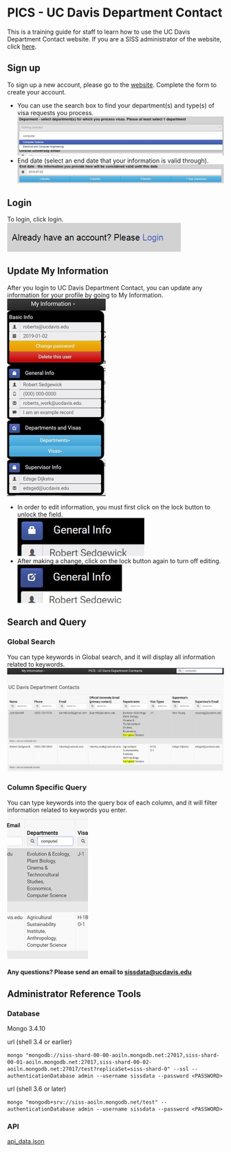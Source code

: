 # PICS - UC Davis Department Contact
This is a training guide for staff to learn how to use the UC Davis Department Contact website. If you are a SISS administrator of the website, click [here](https://github.com/TrentaIcedCoffee/PICS#administrator-guide).

## Sign up
To sign up a new account, please go to the [website](TODO). Complete the form to create your account.
- You can use the search box to find your department(s) and type(s) of visa requests you process.
![search_box](https://github.com/TrentaIcedCoffee/PICS/blob/master/readme_resource/search_box.JPG)
- End date (select an end date that your information is valid through).
![end_date](https://github.com/TrentaIcedCoffee/PICS/blob/master/readme_resource/end_date.JPG)  

## Login
To login, click login.    
![login](https://github.com/TrentaIcedCoffee/PICS/blob/master/readme_resource/login.JPG)

## Update My Information
After you login to UC Davis Department Contact, you can update any information for your profile by going to My Information.    
![change](https://github.com/TrentaIcedCoffee/PICS/blob/master/readme_resource/change.JPG)    
- In order to edit information, you must first click on the lock button to unlock the field.    
![unlock](https://github.com/TrentaIcedCoffee/PICS/blob/master/readme_resource/unlock.JPG)    
- After making a change, click on the lock button again to turn off editing.    
![lock](https://github.com/TrentaIcedCoffee/PICS/blob/master/readme_resource/lock.JPG)     

## Search and Query
### Global Search
You can type keywords in Global search, and it will display all information related to keywords.    
![search](https://github.com/TrentaIcedCoffee/PICS/blob/master/readme_resource/search.JPG)
### Column Specific Query
You can type keywords into the query box of each column, and it will filter information related to keywords you enter.    
![query](https://github.com/TrentaIcedCoffee/PICS/blob/master/readme_resource/query.JPG)

#### Any questions? Please send an email to sissdata@ucdavis.edu

## Administrator Reference Tools

### Database
Mongo 3.4.10    


url (shell 3.4 or earlier)    

    mongo "mongodb://siss-shard-00-00-aoiln.mongodb.net:27017,siss-shard-00-01-aoiln.mongodb.net:27017,siss-shard-00-02-aoiln.mongodb.net:27017/test?replicaSet=siss-shard-0" --ssl --authenticationDatabase admin --username sissdata --password <PASSWORD>

url (shell 3.6 or later)

    mongo "mongodb+srv://siss-aoiln.mongodb.net/test" --authenticationDatabase admin --username sissdata --password <PASSWORD>

### API
[api_data.json](https://raw.githubusercontent.com/TrentaIcedCoffee/PICS/master/api_data.json)
